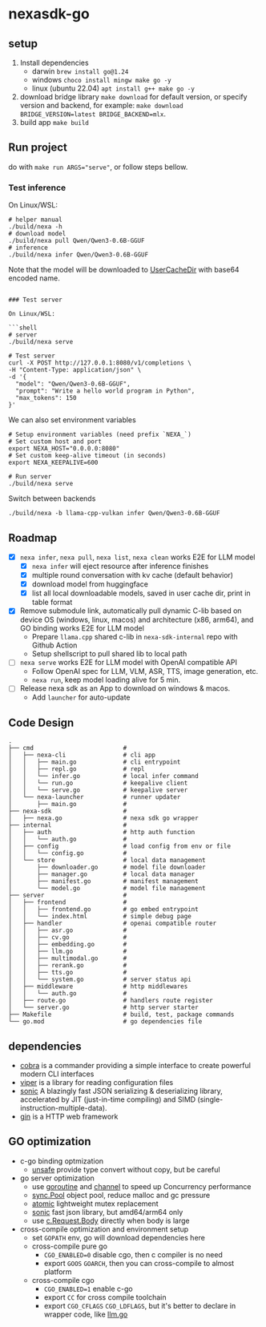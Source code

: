 # nexasdk-go

## setup

1. Install dependencies
   - darwin
     `brew install go@1.24`
   - windows
     `choco install mingw make go -y`
   - linux (ubuntu 22.04)
     `apt install g++ make go -y`
1. download bridge library
   `make download` for default version, or specify version and backend, for example: `make download BRIDGE_VERSION=latest BRIDGE_BACKEND=mlx`.
1. build app
   `make build`

## Run project

do with `make run ARGS="serve"`, or follow steps bellow.

### Test inference

On Linux/WSL:

```shell
# helper manual
./build/nexa -h
# download model
./build/nexa pull Qwen/Qwen3-0.6B-GGUF
# inference
./build/nexa infer Qwen/Qwen3-0.6B-GGUF
```

Note that the model will be downloaded to [UserCacheDir](https://pkg.go.dev/os#UserCacheDir) with base64 encoded name.

````

### Test server

On Linux/WSL:

```shell
# server
./build/nexa serve

# Test server
curl -X POST http://127.0.0.1:8080/v1/completions \
-H "Content-Type: application/json" \
-d '{
  "model": "Qwen/Qwen3-0.6B-GGUF",
  "prompt": "Write a hello world program in Python",
  "max_tokens": 150
}'
````

We can also set environment variables

```shell
# Setup environment variables (need prefix `NEXA_`)
# Set custom host and port
export NEXA_HOST="0.0.0.0:8080"
# Set custom keep-alive timeout (in seconds)
export NEXA_KEEPALIVE=600

# Run server
./build/nexa serve
```

Switch between backends

```shell
./build/nexa -b llama-cpp-vulkan infer Qwen/Qwen3-0.6B-GGUF
```

## Roadmap

- [x] `nexa infer`, `nexa pull`, `nexa list`, `nexa clean` works E2E for LLM model
  - [x] `nexa infer` will eject resource after inference finishes
  - [x] multiple round conversation with kv cache (default behavior)
  - [x] download model from huggingface
  - [x] list all local downloadable models, saved in user cache dir, print in table format
- [x] Remove submodule link, automatically pull dynamic C-lib based on device OS (windows, linux, macos) and architecture (x86, arm64), and GO binding works E2E for LLM model
  - Prepare `llama.cpp` shared c-lib in `nexa-sdk-internal` repo with Github Action
  - Setup shellscript to pull shared lib to local path
- [ ] `nexa serve` works E2E for LLM model with OpenAI compatible API
  - Follow OpenAI spec for LLM, VLM, ASR, TTS, image generation, etc.
  - `nexa run`, keep model loading alive for 5 min.
- [ ] Release nexa sdk as an App to download on windows & macos.
  - Add `launcher` for auto-update

## Code Design

```
.
├── cmd                         #
│   ├── nexa-cli                # cli app
│   │   ├── main.go             # cli entrypoint
│   │   ├── repl.go             # repl
│   │   └── infer.go            # local infer command
│   │   └── run.go              # keepalive client
│   │   └── serve.go            # keepalive server
│   └── nexa-launcher           # runner updater
│       ├── main.go             #
├── nexa-sdk                    #
│   ├── nexa.go                 # nexa sdk go wrapper
├── internal                    #
│   ├── auth                    # http auth function
│   │   └── auth.go             #
│   ├── config                  # load config from env or file
│   │   └── config.go           #
│   └── store                   # local data management
│       ├── downloader.go       # model file downloader
│       ├── manager.go          # local data manager
│       ├── manifest.go         # manifest management
│       └── model.go            # model file management
├── server                      #
│   ├── frontend                #
│   │   ├── frontend.go         # go embed entrypoint
│   │   └── index.html          # simple debug page
│   ├── handler                 # openai compatible router
│   │   ├── asr.go              #
│   │   ├── cv.go               #
│   │   ├── embedding.go        #
│   │   ├── llm.go              #
│   │   ├── multimodal.go       #
│   │   ├── rerank.go           #
│   │   ├── tts.go              #
│   │   └── system.go           # server status api
│   ├── middleware              # http middlewares
│   │   └── auth.go             #
│   ├── route.go                # handlers route register
│   └── server.go               # http server starter
├── Makefile                    # build, test, package commands
└── go.mod                      # go dependencies file
```

## dependencies

- [cobra](https://pkg.go.dev/github.com/spf13/cobra) is a commander providing a simple interface to create powerful modern CLI interfaces
- [viper](https://github.com/spf13/viper) is a library for reading configuration files
- [sonic](https://github.com/bytedance/sonic) A blazingly fast JSON serializing & deserializing library, accelerated by JIT (just-in-time compiling) and SIMD (single-instruction-multiple-data).
- [gin](https://github.com/gin-gonic/gin) is a HTTP web framework

## GO optimization

- c-go binding optmization
  - [unsafe](https://pkg.go.dev/unsafe) provide type convert without copy, but be careful
- go server optimization
  - use [goroutine](https://go.dev/doc/effective_go#goroutines) and [channel](https://go.dev/doc/effective_go#channels) to speed up Concurrency performance
  - [sync.Pool](https://pkg.go.dev/sync#Pool) object pool, reduce malloc and gc pressure
  - [atomic](https://pkg.go.dev/sync/atomic) lightweight mutex replacement
  - [sonic](https://github.com/bytedance/sonic) fast json library, but amd64/arm64 only
  - use [c.Request.Body](https://pkg.go.dev/net/http#Request) directly when body is large
- cross-compile optimization and environment setup
  - set `GOPATH` env, go will download dependencies here
  - cross-compile pure go
    - `CGO_ENABLED=0` disable cgo, then c compiler is no need
    - export `GOOS` `GOARCH`, then you can cross-compile to almost platform
  - cross-compile cgo
    - `CGO_ENABLED=1` enable c-go
    - export `CC` for cross compile toolchain
    - export `CGO_CFLAGS` `CGO_LDFLAGS`, but it's better to declare in wrapper code, like [llm.go](./runner/nexa-sdk/llm.go)
